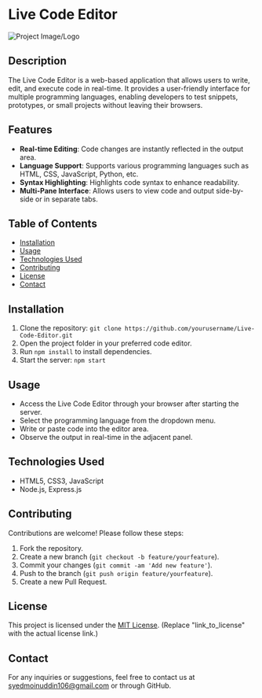 # Live Code Editor

![Project Image/Logo](url_to_image)

## Description
The Live Code Editor is a web-based application that allows users to write, edit, and execute code in real-time. It provides a user-friendly interface for multiple programming languages, enabling developers to test snippets, prototypes, or small projects without leaving their browsers.

## Features
- **Real-time Editing**: Code changes are instantly reflected in the output area.
- **Language Support**: Supports various programming languages such as HTML, CSS, JavaScript, Python, etc.
- **Syntax Highlighting**: Highlights code syntax to enhance readability.
- **Multi-Pane Interface**: Allows users to view code and output side-by-side or in separate tabs.

## Table of Contents
- [Installation](#installation)
- [Usage](#usage)
- [Technologies Used](#technologies-used)
- [Contributing](#contributing)
- [License](#license)
- [Contact](#contact)

## Installation
1. Clone the repository: `git clone https://github.com/yourusername/Live-Code-Editor.git`
2. Open the project folder in your preferred code editor.
3. Run `npm install` to install dependencies.
4. Start the server: `npm start`

## Usage
- Access the Live Code Editor through your browser after starting the server.
- Select the programming language from the dropdown menu.
- Write or paste code into the editor area.
- Observe the output in real-time in the adjacent panel.

## Technologies Used
- HTML5, CSS3, JavaScript
- Node.js, Express.js

## Contributing
Contributions are welcome! Please follow these steps:
1. Fork the repository.
2. Create a new branch (`git checkout -b feature/yourfeature`).
3. Commit your changes (`git commit -am 'Add new feature'`).
4. Push to the branch (`git push origin feature/yourfeature`).
5. Create a new Pull Request.

## License
This project is licensed under the [MIT License](link_to_license). (Replace "link_to_license" with the actual license link.)

## Contact
For any inquiries or suggestions, feel free to contact us at [syedmoinuddin106@gmail.com](mailto:syedmoinuddin106@gmail.com) or through GitHub.
